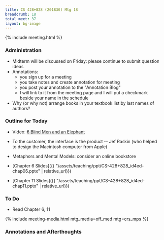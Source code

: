 ```yaml
---
title: CS 428+828 (201830) Mtg 18
breadcrumb: 18
total_meet: 37
layout: bg-image
---
```

{% include meeting.html %}

### Administration

* Midterm will be discussed on Friday: please continue to submit question ideas
* Annotations:
  - you sign up for a meeting
  - you take notes and create annotation for meeting
  - you post your annotation to the "Annotation Blog"
  - I will link to it from the meeting page and I will put a checkmark beside your name in the schedule
* Why (or why not) arrange books in your textbook list by last names of authors?

### Outline for Today

* Video: [6 Blind Men and an Elephant](https://www.youtube.com/watch?v=iBqgr5xZLz0)
* To the customer, the interface is the product -- Jef Raskin (who helped to design the Macintosh computer from Apple)
* Metaphors and Mental Models: consider an online bookstore

* [Chapter 6 Slides]({{ "/assets/teaching/ppt/CS-428+828_id4ed-chap06.pptx" | relative_url}})
* [Chapter 11 Slides]({{ "/assets/teaching/ppt/CS-428+828_id4ed-chap11.pptx" | relative_url}})

### To Do

* Read Chapter 6, 11

{% include meeting-media.html mtg_media=off_med mtg=crs_mps %}

### Annotations and Afterthoughts
